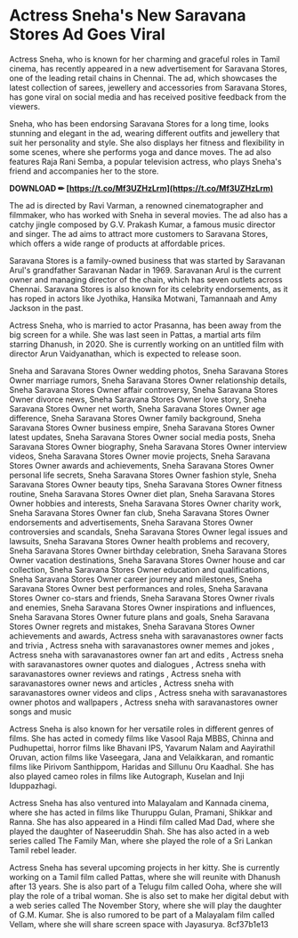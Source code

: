 # Actress Sneha's New Saravana Stores Ad Goes Viral
 
Actress Sneha, who is known for her charming and graceful roles in Tamil cinema, has recently appeared in a new advertisement for Saravana Stores, one of the leading retail chains in Chennai. The ad, which showcases the latest collection of sarees, jewellery and accessories from Saravana Stores, has gone viral on social media and has received positive feedback from the viewers.
 
Sneha, who has been endorsing Saravana Stores for a long time, looks stunning and elegant in the ad, wearing different outfits and jewellery that suit her personality and style. She also displays her fitness and flexibility in some scenes, where she performs yoga and dance moves. The ad also features Raja Rani Semba, a popular television actress, who plays Sneha's friend and accompanies her to the store.
 
**DOWNLOAD ✏ [https://t.co/Mf3UZHzLrm](https://t.co/Mf3UZHzLrm)**


 
The ad is directed by Ravi Varman, a renowned cinematographer and filmmaker, who has worked with Sneha in several movies. The ad also has a catchy jingle composed by G.V. Prakash Kumar, a famous music director and singer. The ad aims to attract more customers to Saravana Stores, which offers a wide range of products at affordable prices.
 
Saravana Stores is a family-owned business that was started by Saravanan Arul's grandfather Saravanan Nadar in 1969. Saravanan Arul is the current owner and managing director of the chain, which has seven outlets across Chennai. Saravana Stores is also known for its celebrity endorsements, as it has roped in actors like Jyothika, Hansika Motwani, Tamannaah and Amy Jackson in the past.
 
Actress Sneha, who is married to actor Prasanna, has been away from the big screen for a while. She was last seen in Pattas, a martial arts film starring Dhanush, in 2020. She is currently working on an untitled film with director Arun Vaidyanathan, which is expected to release soon.
 
Sneha and Saravana Stores Owner wedding photos,  Sneha Saravana Stores Owner marriage rumors,  Sneha Saravana Stores Owner relationship details,  Sneha Saravana Stores Owner affair controversy,  Sneha Saravana Stores Owner divorce news,  Sneha Saravana Stores Owner love story,  Sneha Saravana Stores Owner net worth,  Sneha Saravana Stores Owner age difference,  Sneha Saravana Stores Owner family background,  Sneha Saravana Stores Owner business empire,  Sneha Saravana Stores Owner latest updates,  Sneha Saravana Stores Owner social media posts,  Sneha Saravana Stores Owner biography,  Sneha Saravana Stores Owner interview videos,  Sneha Saravana Stores Owner movie projects,  Sneha Saravana Stores Owner awards and achievements,  Sneha Saravana Stores Owner personal life secrets,  Sneha Saravana Stores Owner fashion style,  Sneha Saravana Stores Owner beauty tips,  Sneha Saravana Stores Owner fitness routine,  Sneha Saravana Stores Owner diet plan,  Sneha Saravana Stores Owner hobbies and interests,  Sneha Saravana Stores Owner charity work,  Sneha Saravana Stores Owner fan club,  Sneha Saravana Stores Owner endorsements and advertisements,  Sneha Saravana Stores Owner controversies and scandals,  Sneha Saravana Stores Owner legal issues and lawsuits,  Sneha Saravana Stores Owner health problems and recovery,  Sneha Saravana Stores Owner birthday celebration,  Sneha Saravana Stores Owner vacation destinations,  Sneha Saravana Stores Owner house and car collection,  Sneha Saravana Stores Owner education and qualifications,  Sneha Saravana Stores Owner career journey and milestones,  Sneha Saravana Stores Owner best performances and roles,  Sneha Saravana Stores Owner co-stars and friends,  Sneha Saravana Stores Owner rivals and enemies,  Sneha Saravana Stores Owner inspirations and influences,  Sneha Saravana Stores Owner future plans and goals,  Sneha Saravana Stores Owner regrets and mistakes,  Sneha Saravana Stores Owner achievements and awards,  Actress sneha with saravanastores owner facts and trivia ,  Actress sneha with saravanastores owner memes and jokes ,  Actress sneha with saravanastores owner fan art and edits ,  Actress sneha with saravanastores owner quotes and dialogues ,  Actress sneha with saravanastores owner reviews and ratings ,  Actress sneha with saravanastores owner news and articles ,  Actress sneha with saravanastores owner videos and clips ,  Actress sneha with saravanastores owner photos and wallpapers ,  Actress sneha with saravanastores owner songs and music
  
Actress Sneha is also known for her versatile roles in different genres of films. She has acted in comedy films like Vasool Raja MBBS, Chinna and Pudhupettai, horror films like Bhavani IPS, Yavarum Nalam and Aayirathil Oruvan, action films like Vaseegara, Jana and Velaikkaran, and romantic films like Pirivom Santhippom, Haridas and Sillunu Oru Kaadhal. She has also played cameo roles in films like Autograph, Kuselan and Inji Iduppazhagi.
 
Actress Sneha has also ventured into Malayalam and Kannada cinema, where she has acted in films like Thuruppu Gulan, Pramani, Shikkar and Ranna. She has also appeared in a Hindi film called Mad Dad, where she played the daughter of Naseeruddin Shah. She has also acted in a web series called The Family Man, where she played the role of a Sri Lankan Tamil rebel leader.
 
Actress Sneha has several upcoming projects in her kitty. She is currently working on a Tamil film called Pattas, where she will reunite with Dhanush after 13 years. She is also part of a Telugu film called Ooha, where she will play the role of a tribal woman. She is also set to make her digital debut with a web series called The November Story, where she will play the daughter of G.M. Kumar. She is also rumored to be part of a Malayalam film called Vellam, where she will share screen space with Jayasurya.
 8cf37b1e13
 
